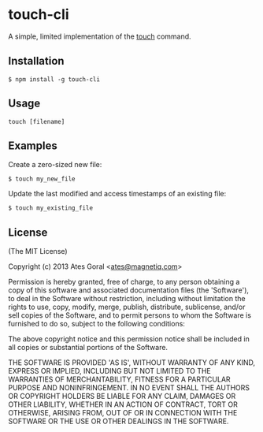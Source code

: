 # touch-cli

A simple, limited implementation of the [touch](http://en.wikipedia.org/wiki/Touch_(Unix)) command.

## Installation

    $ npm install -g touch-cli

## Usage

```
touch [filename]

```

## Examples

Create a zero-sized new file:

    $ touch my_new_file

Update the last modified and access timestamps of an existing file:

    $ touch my_existing_file
 
## License 

(The MIT License)

Copyright (c) 2013 Ates Goral &lt;ates@magnetiq.com&gt;

Permission is hereby granted, free of charge, to any person obtaining
a copy of this software and associated documentation files (the
'Software'), to deal in the Software without restriction, including
without limitation the rights to use, copy, modify, merge, publish,
distribute, sublicense, and/or sell copies of the Software, and to
permit persons to whom the Software is furnished to do so, subject to
the following conditions:

The above copyright notice and this permission notice shall be
included in all copies or substantial portions of the Software.

THE SOFTWARE IS PROVIDED 'AS IS', WITHOUT WARRANTY OF ANY KIND,
EXPRESS OR IMPLIED, INCLUDING BUT NOT LIMITED TO THE WARRANTIES OF
MERCHANTABILITY, FITNESS FOR A PARTICULAR PURPOSE AND NONINFRINGEMENT.
IN NO EVENT SHALL THE AUTHORS OR COPYRIGHT HOLDERS BE LIABLE FOR ANY
CLAIM, DAMAGES OR OTHER LIABILITY, WHETHER IN AN ACTION OF CONTRACT,
TORT OR OTHERWISE, ARISING FROM, OUT OF OR IN CONNECTION WITH THE
SOFTWARE OR THE USE OR OTHER DEALINGS IN THE SOFTWARE.
